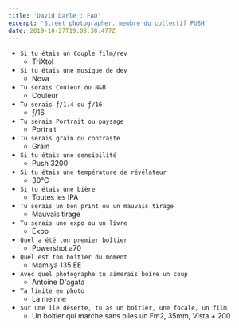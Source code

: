```yaml
---
title: 'David Darle : FAQ'
excerpt: 'Street photographer, membre du collectif PUSH'
date: 2019-10-27T19:08:38.477Z
---
```

* ```Si tu étais un Couple film/rev```
  * TriXtol
* ```Si tu étais une musique de dev```
  * Nova
* ```Tu serais Couleur ou N&B```
  * Couleur
* ```Tu serais ƒ/1.4 ou ƒ/16```
  * ƒ/16
* ```Tu serais Portrait ou paysage```
  * Portrait
* ```Tu serais grain ou contraste```
  * Grain
* ```Si tu étais une sensibilité```
  * Push 3200
* ```Si tu étais une température de révélateur```
  * 30°C
* ```Si tu étais une bière```
  * Toutes les IPA
* ```Tu serais un bon print ou un mauvais tirage```
  * Mauvais tirage
* ```Tu serais une expo ou un livre```
  * Expo
* ```Quel a été ton premier boîtier```
  * Powershot a70
* ```Quel est ton boîtier du moment```
  * Mamiya 135 EE
* ```Avec quel photographe tu aimerais boire un coup```
  * Antoine D'agata
* ```Ta limite en photo```
  * La meinne
* ```Sur une ile déserte, tu as un boîtier, une focale, un film```
  * Un boitier qui marche sans piles un Fm2, 35mm, Vista + 200 
